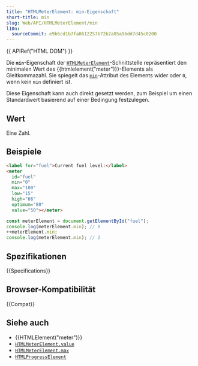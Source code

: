 ```yaml
---
title: "HTMLMeterElement: min-Eigenschaft"
short-title: min
slug: Web/API/HTMLMeterElement/min
l10n:
  sourceCommit: e9b6cd1b7fa8612257b72b2a85a96dd7d45c0200
---
```


{{ APIRef("HTML DOM") }}

Die **`min`**-Eigenschaft der [`HTMLMeterElement`](/de/docs/Web/API/HTMLMeterElement)-Schnittstelle repräsentiert den minimalen Wert des {{htmlelement("meter")}}-Elements als Gleitkommazahl. Sie spiegelt das [`min`](/de/docs/Web/HTML/Reference/Elements/meter#min)-Attribut des Elements wider oder `0`, wenn kein `min` definiert ist.

Diese Eigenschaft kann auch direkt gesetzt werden, zum Beispiel um einen Standardwert basierend auf einer Bedingung festzulegen.

## Wert

Eine Zahl.

## Beispiele

```html
<label for="fuel">Current fuel level:</label>
<meter
  id="fuel"
  min="0"
  max="100"
  low="15"
  high="66"
  optimum="80"
  value="50"></meter>
```

```js
const meterElement = document.getElementById("fuel");
console.log(meterElement.min); // 0
++meterElement.min;
console.log(meterElement.min); // 1
```

## Spezifikationen

{{Specifications}}

## Browser-Kompatibilität

{{Compat}}

## Siehe auch

- {{HTMLElement("meter")}}
- [`HTMLMeterElement.value`](/de/docs/Web/API/HTMLMeterElement/value)
- [`HTMLMeterElement.max`](/de/docs/Web/API/HTMLMeterElement/max)
- [`HTMLProgressElement`](/de/docs/Web/API/HTMLProgressElement)
